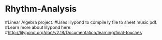 # Rhythm-Analysis
#Linear Algebra project.
#Uses lilypond to compile ly file to sheet music pdf.
#Learn more about lilypond here:
#http://lilypond.org/doc/v2.18/Documentation/learning/final-touches

